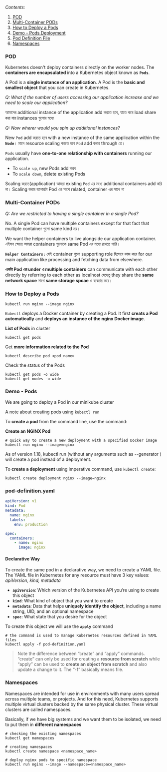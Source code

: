
_Contents:_

1. [POD](#pod)
2. [Multi-Container PODs](#multi-container-pods)
3. [How to Deploy a Pods](#how-to-deploy-a-pods)
4. [Demo - Pods Deployment](#demo---pods)
5. [Pod Definition File](#pod-definitionyaml)
6. [Namespaces](#namespaces)

### POD

Kubernetes doesn't deploy containers directly on the worker nodes. The **containers are encapsulated** into a Kubernetes object known as **`Pods`**.

A Pod is a **single instance of an application**. A Pod is the **basic and smallest object** that you can create in Kubernetes.

_Q: What if the number of users accessing our application increase and we need to scale our application?_

আমাদের additional instance of the application add করতে হবে, যাতে করে load share করা যায় instances গুলোর মধ্যে 

_Q: Now wherer would you spin up additional instances?_

New `Pod` add করতে হবে with a new instance of the same application within the **`Node`**। মানে resource scaling করতে হবে `Pod` add করার through তে। 

`Pods` usually have **one-to-one relationship with containers** running our application.
- To `scale up`, new Pods add করব
- To `scale down`, delete existing Pods

Scaling করতে(application) আমরা existing `Pod` এর মধ্যে additional containers add করি না। Scaling করার ব্যাপারটা Pod এর সাথে related, container এর সাথে না 


### Multi-Container PODs

_Q: Are we restricted to having a single container in a single Pod?_

No. A single Pod can have multiple containers except for that fact that multiple container গুলো same kind নয়। 

We want the helper containers to live alongside our application container. এইসব ক্ষেত্রে আমরা containers গুলোকে same Pod এর মধ্যে রাখতে পারি। 

**`Helper Containers:`** যেই container গুলো supporting role হিসেবে কাজ করে for our main application like processing and fetching data from elsewhere.

**একটা Pod এর under এ multiple containers** can communicate with each other directly by referring to each other as localhost যেহেতু they share the **same network space** সাথে **same storage spcae** ও ব্যবহার করে। 


### How to Deploy a Pods



```shell
kubectl run nginx --image nginx
```



`Kubectl` deploys a Docker container by creating a Pod. It first **creats a Pod automatically** and **deploys an instance of the nginx Docker image**.

**List of Pods** in cluster

```shell
kubectl get pods
```
Get **more information related to the Pod**

```shell
kubectl describe pod <pod_name>
```

Check the status of the Pods

```shell
kubectl get pods -o wide
kubectl get nodes -o wide
```

### Demo - Pods

We are going to deploy a Pod in our minikube cluster


A note about creating pods using `kubectl run`

To **create a pod** from the command line, use the command:

**Create an NGINX Pod**

```shell
# quick way to create a new deployment with a specified Docker image
kubectl run nginx --image=nginx
```

As of version 1.18, kubectl run (without any arguments such as --generator ) will create a pod instead of a deployment.

To **create a deployment** using imperative command, use `kubectl create`:

```shell
kubectl create deployment nginx --image=nginx
```


### pod-definition.yaml


```yaml
apiVersion: v1
kind: Pod
metadata:
  name: nginx
  labels:
    env: production

spec:
  containers:
    - name: nginx
      image: nginx
```

#### Declarative Way
To create the same pod in a declarative way, we need to create a YAML file. The YAML file in Kubernetes for any resource must have 3 key values: _apiVersion, kind, metadata_

- **`apiVersion`**: Which version of the Kubernetes API you’re using to create this object
- **`kind`**: What kind of object that you want to create
- **`metadata`**: Data that helps **uniquely identify the object**, including a name string, UID, and an optional namespace
- **`spec`**: What state that you desire for the object


To create this object we will use the **`apply`** command

```shell
# the command is used to manage Kubernetes resources defined in YAML files
kubectl apply -f pod-definition.yaml
```

> Note the difference between “create” and “apply” commands. “create” can only be used for creating a **resource from scratch** while “apply” can be used to **create an object from scratch** and also update a change to it. The “-f” basically means file.


### Namespaces
Namespaces are intended for use in environments with many users spread across multiple teams, or projects. And for this need, Kubernetes supports multiple virtual clusters backed by the same physical cluster. These virtual clusters are called namespaces.

Basically, if we have big systems and we want them to be isolated, we need to put them in **different namespaces**


```shell
# checking the existing namespaces
kubectl get namespaces

# creating namespaces
kubectl create namespace <namespace_name>

# deploy nginx pods to specific namespace
kubectl run nginx --image --namespace=<namespace_name>
```